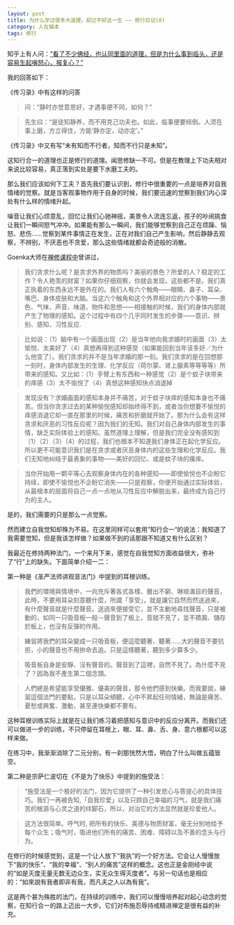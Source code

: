 ```yaml
---
layout: post
title: 为什么学过很多大道理，却过不好这一生 —— 修行日记(8)
category: 人在猫本
tags: 修行
---
```


知乎上有人问：[“看了不少佛经，也认同里面的道理，但是为什么事到临头，还是容易生起嗔怒心，报复心？”](http://www.zhihu.com/question/26032414)

我的回答如下：

《传习录》中有这样的问答

>问：“静时亦觉意思好，才遇事便不同，如何？”

>先生曰：“是徒知静养，而不用克己功夫也。如此，临事便要倾倒。人须在事上磨，方立得住，方能‘静亦定，动亦定’。”

《传习录》中又有写“未有知而不行者，知而不行只是未知”。

这知行合一的道理也正是修行的道理。闻思修缺一不可。但是在教理上下功夫相对来说比较容易，真正落到实处是要下水磨工夫的。

那么我们应该如何下工夫？首先我们要认识到，修行中很重要的一点是培养对自我情绪的觉察。就是当客观事物作用于自身的时候，我们要迅速的觉察到我们内心深处有什么样的情绪升起。

噪音让我们心烦意乱，回忆让我们心驰神摇，美景令人流连忘返，孩子的吵闹挑食让我们一瞬间怒气冲冲。如果能有那么一瞬间，我们能够觉察到自己正在烦躁、恼怒、悲伤……觉察到某件事情正在发生，正在对我们自己产生影响，然后静静去观察，不辨别，不厌恶也不贪爱，那么这些情绪就都会奇迹般的消散。

Goenka大师在[禅修课程中](http://www.dennythecow.com/?p=572)曾讲过，

>我们贪求什么呢？是贪求外界的物质吗？美丽的景色？所爱的人？稳定的工作？令人艳羡的财富？如果你仔细观察，你就会发现，这些都不是。我们真正执着的东西永远不是外在的。我们人有六个触角——眼睛、鼻子、耳朵、嘴巴、身体皮肤和大脑。当这六个触角和这个外界相对应的六个事物——景色、气味、声音、味道、物件和思想——相接触的时候，我们的身体内部就产生了物理的感知。这个过程中有四个几乎同时发生的步骤——意识、辨别、感知、习性反应.

>比如说：（1）脑中有一个画面出现（2）是当年他向我求婚时的画面（3）太愉悦、太美好了（4）真想再得到这种感受（如果能回到当年该多好／为什么他变了）。我们贪求的并不是当年求婚的那一刻。我们贪求的是在回想那一刻时，身体内部发生的生理、化学反应（荷尔蒙、肾上腺素等等等等）所带来的感知。又比如：（1）手臂上有东西和一种感觉（2）是个蚊子块带来的痒感（3）太不愉悦了（4）真想这种感知快点消退掉

>发现没有？求婚画面的感知本身并不痛苦，对于蚊子块痒的感知本身也不痛苦。但当你贪求过去的某种愉悦感知却始终得不到，或者当你想要不愉悦的痒感消退它却一直在那里的时候，痛苦和折磨就开始了。那为什么会有这样贪求和厌恶的习性反应呢？因为我们的无知。我们对自己身体内部发生的事情，缺乏实际体验上的感知。虽然道理上理解，但是我们完全没有感知到（1）（2）（3）（4）的过程，我们也根本不知道我们身体正在起化学反应。所以更不可能意识我们是在贪求或者厌恶身体内的这些生理和化学反应。我们无知地纠结于最表象的事物——美好的回忆、或是蚊子块的瘙痒。

>当你开始用一颗平等心去观察身体内在的各种感知——即使愉悦也不企盼它持续，即使不愉悦也不企盼它消失——只是观察，你便开始通过实际体验，从最根本的层面将自己一点一点地从习性反应中解脱出来，最终成为自己行为的主人。

是的，我们需要的只是那么一点觉察。

然而建立自我觉知却殊为不易。在这里同样可以套用”知行合一“的说法：我知道了我需要觉知，但是我该怎样做？如果做不到的话那跟不知道又有什么区别？

我最近在修持两种法门，一个来月下来，感觉在自我觉知方面收益很大，弥补了“行”上的缺失。下面简单介绍一二：

第一种是《圣严法师讲观音法门》中提到的耳根训练。

>我們的環境與情境中，一向充斥著各式各樣、層出不窮、琳琅滿目的聲音，此時，不要用耳朵刻意聽什麼，所謂「享受」，就是讓它自然而然送過來，有什麼聲音就是什麼聲音。送過來便接受它，並不主動地尋找聲音，只是被動的，如同一只吸音板一般－聲音到了板上，音就不見了，並不積澱、儲存於板上，也沒有反彈的作用。

>練習將我們的耳朵變成一只吸音板，便這麼聽著、聽著……大的聲音不要抗拒，小的聲音也不用拚命去追。只是這樣聽著，聽到多少算多少。

>吸音板自身是安靜、沒有聲音的。聲音到了這裡，自然不見了。為什麼不見了？因為我不產生第二個念頭。

>人們總是希望能享受優雅、優美的聲音，那令他們感到快樂。而我要說，練習這個法門的要點，只是以耳朵傾聽，心中不昇起任何情緒，無論是痛苦、憂愁或興奮、激動，甚至連快樂都不要有。

这种耳根训练实际上就是在让我们练习着把感知与意识中的反应分离开。而我们还可以做进一步的训练，不只停留在耳根上，眼、耳、鼻、舌、身、意六根都可以这样来做。

在练习中，我渐渐消除了二元分别，有一刹那恍然大悟，明白了什么叫做五蕴皆空。

第二种是宗萨仁波切在《不是为了快乐》中提到的施受法：

>“施受法是一个极好的法门，因为它提供了一种引发悲心与菩提心的具体技巧。我们一再被告知,「自我珍爱」以及只顾自己幸福的习气，就是我们痛苦的根源与心灵之道的绊脚石，所以，对治它的方法显然就是珍爱他人。

>这方法很简单。呼气时, 把所有的快乐、美德与物质财富，毫无分别地给予每个众生；吸气时，吸进他们所有的痛苦、困难、障碍以及不善的念头与行为。

在修行的时候感觉到，这是一个让人放下“我执”的一个好方法。它会让人慢慢放下“我的快乐”、“我的幸福”、“别人的痛苦”这样的概念。这也正是金刚经中说的“如是灭度无量无数无边众生，实无众生得灭度者”。与另一句话也是相应的：“如來說有我者即非有我，而凡夫之人以為有我”。

这是两个甚为殊胜的法门，在持续的训练中，我们可以慢慢培养起对起心动念的觉察，在知行合一的路上迈出一大步。它们对布施忍辱持戒精进禅定是很有益的补充。
